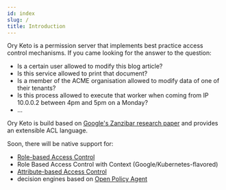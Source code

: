 ```yaml
---
id: index
slug: /
title: Introduction
---
```


Ory Keto is a permission server that implements best practice access control
mechanisms. If you came looking for the answer to the question:

- Is a certain user allowed to modify this blog article?
- Is this service allowed to print that document?
- Is a member of the ACME organisation allowed to modify data of one of their
  tenants?
- Is this process allowed to execute that worker when coming from IP 10.0.0.2
  between 4pm and 5pm on a Monday?
- ...

Ory Keto is build based on
[Google's Zanzibar research paper](https://research.google/pubs/pub48190/) and
provides an extensible ACL language.

Soon, there will be native support for:

- [Role-based Access Control](https://en.wikipedia.org/wiki/Role-based_access_control)
- Role Based Access Control with Context (Google/Kubernetes-flavored)
- [Attribute-based Access Control](https://en.wikipedia.org/wiki/Attribute-based_access_control)
- decision engines based on
  [Open Policy Agent](https://www.openpolicyagent.org/)
